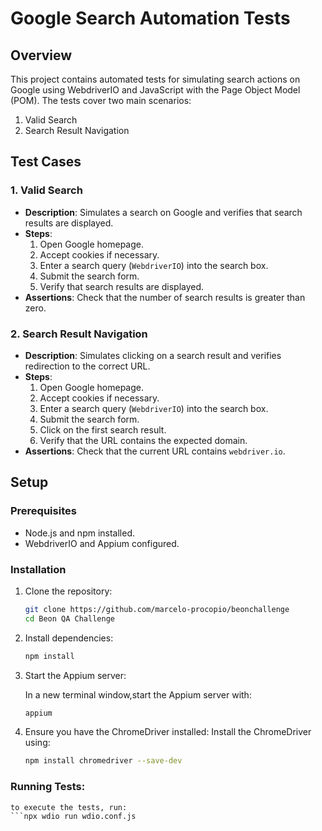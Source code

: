 # Google Search Automation Tests

## Overview

This project contains automated tests for simulating search actions on Google using WebdriverIO and JavaScript with the Page Object Model (POM). The tests cover two main scenarios:
1. Valid Search
2. Search Result Navigation

## Test Cases

### 1. Valid Search

- **Description**: Simulates a search on Google and verifies that search results are displayed.
- **Steps**:
  1. Open Google homepage.
  2. Accept cookies if necessary.
  3. Enter a search query (`WebdriverIO`) into the search box.
  4. Submit the search form.
  5. Verify that search results are displayed.
- **Assertions**: Check that the number of search results is greater than zero.

### 2. Search Result Navigation

- **Description**: Simulates clicking on a search result and verifies redirection to the correct URL.
- **Steps**:
  1. Open Google homepage.
  2. Accept cookies if necessary.
  3. Enter a search query (`WebdriverIO`) into the search box.
  4. Submit the search form.
  5. Click on the first search result.
  6. Verify that the URL contains the expected domain.
- **Assertions**: Check that the current URL contains `webdriver.io`.

## Setup

### Prerequisites

- Node.js and npm installed.
- WebdriverIO and Appium configured.

### Installation

1. Clone the repository:
   ```bash
   git clone https://github.com/marcelo-procopio/beonchallenge
   cd Beon QA Challenge


2. Install dependencies:
    ```bash
    npm install

3. Start the Appium server:

    In a new terminal window,start the Appium server with:
    ```bash
    appium

4. Ensure you have the ChromeDriver installed:
    Install the ChromeDriver using:
    ```bash 
    npm install chromedriver --save-dev


### Running Tests:
    to execute the tests, run:
    ```npx wdio run wdio.conf.js

